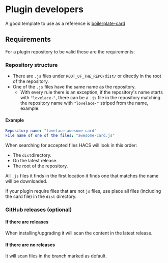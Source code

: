 # Plugin developers

A good template to use as a reference is [boilerplate-card](https://github.com/custom-cards/boilerplate-card)

## Requirements

For a plugin repository to be valid these are the requirements:

### Repository structure

- There are `.js` files under `ROOT_OF_THE_REPO/dist/` or directly in the root of the repository.
- One of the `.js` files have the same name as the repository.
  - With every rule there is an exception, if the repository's name starts with `"lovelace-"`, there can be a `.js` file in the repository matching the repository name with `"lovelace-"` striped from the name, example:

#### Example

```yml
Repository name: "lovelace-awesome-card"
File name of one of the files: "awesome-card.js"
```

When searching for accepted files HACS will look in this order:

- The `dist`directory.
- On the latest release.
- The root of the repository.

All `.js` files it finds in the first location it finds one that matches the name will be downloaded.

If your plugin require files that are not `js` files, use place all files (including the card file) in the `dist` directory.

### GitHub releases (optional)

#### If there are releases

When installing/upgrading it will scan the content in the latest release.

#### If there are no releases

It will scan files in the branch marked as default.

<!-- Disable sidebar -->
<script>
let sidebar = document.getElementsByClassName("col-md-3")[0];
sidebar.parentNode.removeChild(sidebar);
document.getElementsByClassName("col-md-9")[0].style['padding-left'] = "0";
</script>
<!-- Disable sidebar -->
